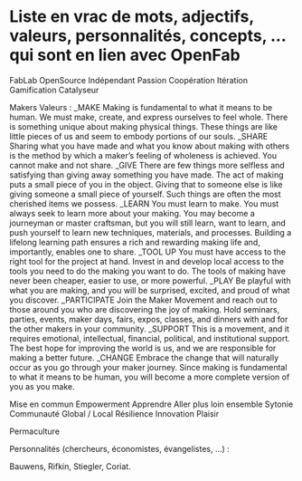 # Liste en vrac de mots, adjectifs, valeurs, personnalités, concepts, ... qui sont en lien avec OpenFab

FabLab
OpenSource
Indépendant
Passion
Coopération
Itération
Gamification
Catalyseur

Makers
Valeurs :
_MAKE
Making is fundamental to what it means to be human. We must make, create, and express ourselves to feel whole. There is something unique about  making physical things. These things are like little pieces of us and seem to embody portions of our souls.
_SHARE
Sharing what you have made and what you know about making with others is the method by which a maker’s feeling of wholeness is achieved. You cannot make and not share.
_GIVE
There are few things more selfless and satisfying than giving away something you have made. The act of making puts a small piece of you in the object. Giving that to someone else is like giving someone a small piece of yourself. Such things are often the most cherished items we possess.
_LEARN
You must learn to make. You must always seek to learn more about your making. You may become a journeyman or master craftsman, but you will still learn, want to learn, and push yourself to learn new techniques, materials, and processes. Building a lifelong learning path ensures a rich and rewarding making life and, importantly, enables one to share.
_TOOL UP
You must have access to the right tool for the project  at hand. Invest in and develop local access to the tools you need to do the making you want to do. The tools of making have never been cheaper, easier to use, or more powerful.
_PLAY
Be playful with what you are making, and you will be surprised, excited, and proud of what you discover.
_PARTICIPATE
Join the Maker Movement and reach out to those around you who are discovering the joy of making. Hold seminars, parties, events, maker days, fairs, expos, classes, and dinners with and for the other makers in your community.
_SUPPORT
This is a movement, and it requires emotional, intellectual, financial, political, and institutional support. The best hope for improving the world is us,  and we are responsible for making a better future.
_CHANGE
Embrace the change that will naturally occur as you go through your maker journey. Since making is fundamental to what it means to be human, you will become a more complete version of you as you make. 

Mise en commun
Empowerment
Apprendre
Aller plus loin ensemble
Sytonie
Communauté
Global / Local
Résilience
Innovation
Plaisir

Permaculture


Personnalités (chercheurs, économistes, évangelistes, ...) :

Bauwens,
Rifkin,
Stiegler,
Coriat.
